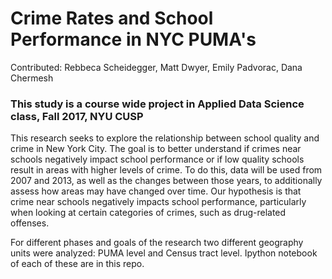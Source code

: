 # Crime Rates and School Performance in NYC PUMA's

Contributed: Rebbeca Scheidegger, Matt Dwyer, Emily Padvorac, Dana Chermesh

### This study is a course wide project in Applied Data Science class, Fall 2017, NYU CUSP

This research seeks to explore the relationship between school quality and crime in New York City. The goal is to better understand if crimes near schools negatively impact school performance or if low quality schools result in areas with higher levels of crime. To do this, data will be used from 2007 and 2013, as well as the changes between those years, to additionally assess how areas may have changed over time. Our hypothesis is that crime near schools negatively impacts school performance, particularly when looking at certain categories of crimes, such as drug-related offenses. 

For different phases and goals of the research two different geography units were analyzed: PUMA level and Census tract level. Ipython notebook of each of these are in this repo.
